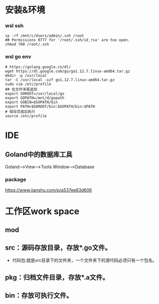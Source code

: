 # 安装&环境
### wsl ssh
```shell
cp -rf /mnt/c/Users/admin/.ssh /root
## Permissions 0777 for '/root/.ssh/id_rsa' are too open.
chmod 700 /root/.ssh
```
### wsl go env
```shell
# https://golang.google.cn/dl/
wget https://dl.google.com/go/go1.12.7.linux-amd64.tar.gz
mkdir -p /usr/local
tar -C /usr/local -xzf go1.12.7.linux-amd64.tar.gz
sudo vim /etc/profile
## 在文件末尾追加
export GOROOT=/usr/local/go
export GOPATH=/mnt/d/gopath
export GOBIN=$GOPATH/bin
export PATH=$GOROOT/bin:$GOPATH/bin:$PATH
# 保存完成后执行
source /etc/profile
```
# IDE
## Goland中的数据库工具
Goland-->View-->Tools Window-->Database

### package
https://www.jianshu.com/p/a537ee63d606

# 工作区work space
## mod

## src：源码存放目录，存放*.go文件。
- 代码包:就是src目录下的文件夹，一个文件夹下的源代码必须只有一个包名。
## pkg：归档文件目录，存放*.a文件。
## bin：存放可执行文件。
